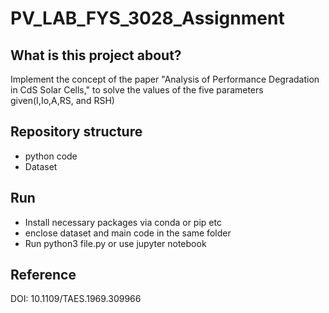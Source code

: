 # PV_LAB_FYS_3028_Assignment

## What is this project about?
Implement the concept of the paper "Analysis of Performance Degradation in CdS Solar Cells," to solve the values of the five parameters given(I,Io,A,RS, and RSH)

## Repository structure
- python code
- Dataset

## Run
- Install necessary packages via conda or pip etc
- enclose dataset and main code in the same folder
- Run python3 file.py or use jupyter notebook 

## Reference
DOI: 10.1109/TAES.1969.309966
